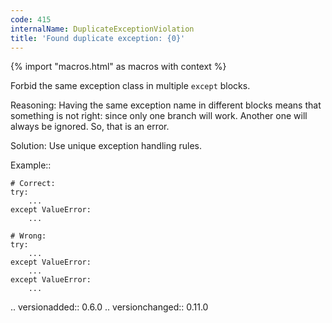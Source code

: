 ```yaml
---
code: 415
internalName: DuplicateExceptionViolation
title: 'Found duplicate exception: {0}'
---
```


{% import "macros.html" as macros with context %}

Forbid the same exception class in multiple `except` blocks.

Reasoning: Having the same exception name in different blocks means that
something is not right: since only one branch will work. Another one
will always be ignored. So, that is an error.

Solution: Use unique exception handling rules.

Example::

    # Correct:
    try:
        ...
    except ValueError:
        ...
    
    # Wrong:
    try:
        ...
    except ValueError:
        ...
    except ValueError:
        ...

.. versionadded:: 0.6.0 .. versionchanged:: 0.11.0